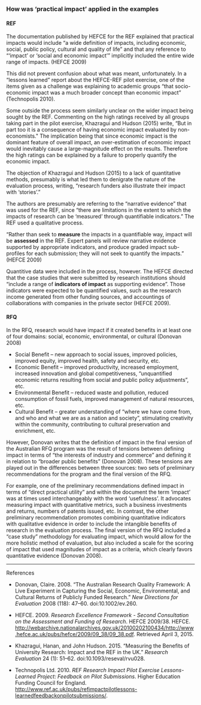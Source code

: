 ### How was ‘practical impact’ applied in the examples

#### REF

The documentation published by HEFCE for the REF explained that practical impacts would include “a wide definition of impacts, including economic, social, public policy, cultural and quality of life” and that any reference to “‘impact’ or ‘social and economic impact’” implicitly included the entire wide range of impacts. (HEFCE 2009)

This did not prevent confusion about what was meant, unfortunately.  In a “lessons learned” report about the HEFCE-REF pilot exercise, one of the items given as a challenge was explaining to academic groups “that socio-economic impact was a much broader concept than economic impact” (Technopolis 2010). 

Some outside the process seem similarly unclear on the wider impact being sought by the REF.  Commenting on the high ratings received by all groups taking part in the pilot exercise, Khazragui and Hudson (2015) write, “But in part too it is a consequence of having economic impact evaluated by non-economists." The implication being that since economic impact is the dominant feature of overall impact, an over-estimation of economic impact would inevitably cause a large-magnitude effect on the results.  Therefore the high ratings can be explained by a failure to properly quantify the economic impact.

The objection of Khazragui and Hudson (2015) to a lack of quantitative methods, presumably is what led them to denigrate the nature of the evaluation process, writing, “research funders also illustrate their impact with ‘stories’.”

The authors are presumably are referring to the “narrative evidence” that was used for the REF, since “there are limitations in the extent to which the impacts of research can be ‘measured’ through quantifiable indicators.” The REF used a qualitative process.  

  “Rather than seek to **measure** the impacts in a quantifiable way, impact will be **assessed** in the REF. Expert panels will review narrative evidence supported by appropriate indicators, and produce graded impact sub-profiles for each submission; they will not seek to quantify the impacts.” (HEFCE 2009)

Quantitive data were included in the process, however.  The HEFCE directed that the case studies that were submitted by research institutions should “include a range of **indicators of impact** as supporting evidence”.  Those indicators were expected to be quantified values, such as the research income generated from other funding sources, and accountings of collaborations with companies in the private sector (HEFCE 2009).

#### RFQ

In the RFQ, research would have impact if it created benefits in at least one of four domains: 
social, economic, environmental, or cultural (Donovan 2008)

* Social Benefit &ndash; new approach to social issues, improved policies, improved equity, improved health, safety and security, etc.
* Economic Benefit &ndash; improved productivity, increased employment, increased innovation and global competitiveness, “unquantified economic returns resulting from social and public policy adjustments”, etc.
* Environmental Benefit &ndash; reduced waste and pollution, reduced consumption of fossil fuels, improved management of natural resources, etc.
* Cultural Benefit &ndash; greater understanding of “where we have come from, and who and what we are as a nation and society”, stimulating creativity within the community, contributing to cultural preservation and enrichment, etc.

However, Donovan writes that the definition of impact in the final version of the Australian RFQ program was the result of tensions between defining impact in terms of “the interests of industry and commerce” and defining it in relation to “broader public benefits” (Donovan 2008).  These tensions are played out in the differences between three sources: two sets of preliminary recommendations for the program and the final version of the RFQ.

For example, one of the preliminary recommendations defined impact in terms of “direct practical utility” and within the document the term ‘impact’ was at times used interchangeably with the word ‘usefulness’. It advocates measuring impact with quantitative metrics, such a business investments and returns, numbers of patents issued, etc.  In contrast, the other preliminary recommendation promotes combining quantitative indicators with qualitative evidence in order to include the intangible benefits of research in the evaluation process.  The final version of the RFQ included a “case study” methodology for evaluating impact, which would allow for the more holistic method of evaluation, but also included a scale for the scoring of impact that used magnitudes of impact as a criteria, which clearly favors quantitative evidence (Donovan 2008).


----

References

* Donovan, Claire. 2008. “The Australian Research Quality Framework: A Live Experiment in Capturing the Social, Economic, Environmental, and Cultural Returns of Publicly Funded Research.” *New Directions for Evaluation* 2008 (118): 47–60. doi:10.1002/ev.260.

* HEFCE. 2009. *Research Excellence Framework - Second Consultation on the Assessment and Funding of Research*. HEFCE 2009/38. HEFCE. http://webarchive.nationalarchives.gov.uk/20100202100434/http://www.hefce.ac.uk/pubs/hefce/2009/09_38/09_38.pdf. Retrieved April 3, 2015.

* Khazragui, Hanan, and John Hudson. 2015. “Measuring the Benefits of University Research: Impact and the REF in the UK.” *Research Evaluation* 24 (1): 51–62. doi:10.1093/reseval/rvu028.

* Technopolis Ltd. 2010. *REF Research Impact Pilot Exercise Lessons-Learned Project: Feedback on Pilot Submissions*. Higher Education Funding Council for England. http://www.ref.ac.uk/pubs/refimpactpilotlessons-learnedfeedbackonpilotsubmissions/.

